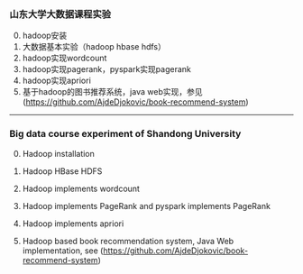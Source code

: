 ###  山东大学大数据课程实验
0. hadoop安装
1. 大数据基本实验（hadoop hbase hdfs）
2. hadoop实现wordcount
3. hadoop实现pagerank，pyspark实现pagerank
4. hadoop实现apriori
5. 基于hadoop的图书推荐系统，java web实现，参见 
	(https://github.com/AjdeDjokovic/book-recommend-system)
***
### Big data course experiment of Shandong University

0. Hadoop installation

1. Hadoop HBase HDFS

2. Hadoop implements wordcount

3. Hadoop implements PageRank and pyspark implements PageRank

4. Hadoop implements apriori

5. Hadoop based book recommendation system, Java Web implementation, see
	(https://github.com/AjdeDjokovic/book-recommend-system)
